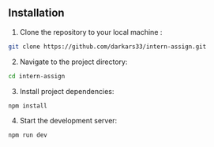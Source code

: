 ## Installation

1. Clone the repository to your local machine :

```bash
git clone https://github.com/darkars33/intern-assign.git
```

2. Navigate to the project directory:

```bash
cd intern-assign
```

3. Install project dependencies:

```bash
npm install
```

4. Start the development server:

```bash
npm run dev
```
